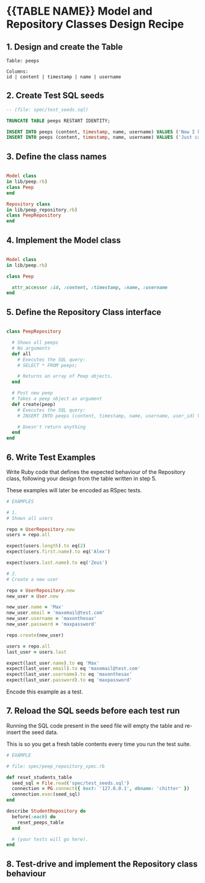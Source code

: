 # {{TABLE NAME}} Model and Repository Classes Design Recipe

## 1. Design and create the Table
```
Table: peeps

Columns:
id | content | timestamp | name | username
```

## 2. Create Test SQL seeds

```sql
-- (file: spec/test_seeds.sql)

TRUNCATE TABLE peeps RESTART IDENTITY;

INSERT INTO peeps (content, timestamp, name, username) VALUES ('Now I know how lobsters feel :-(', '2022-13-08 12:00:00', 'Alex', 'iloveanimals391');
INSERT INTO peeps (content, timestamp, name, username) VALUES ('Just call me the man with a fan!', '2022-13-08 13:00:00', 'Zeus', 'technoraver99');
```

## 3. Define the class names

```ruby

Model class
in lib/peep.rb)
class Peep
end

Repository class
in lib/peep_repository.rb)
class PeepRepository
end
```

## 4. Implement the Model class

```ruby

Model class
in lib/peep.rb)

class Peep

  attr_accessor :id, :content, :timestamp, :name, :username
end
```

## 5. Define the Repository Class interface

```ruby

class PeepRepository

  # Shows all peeps
  # No arguments
  def all
    # Executes the SQL query:
    # SELECT * FROM peeps;

    # Returns an array of Peep objects.
  end

  # Post new peep
  # Takes a peep object as argument
  def create(peep)
    # Executes the SQL query:
    # INSERT INTO peeps (content, timestamp, name, username, user_id) VALUES ($1, $2, $3, $4, $5);'

    # Doesn't return anything
  end
end
```

## 6. Write Test Examples

Write Ruby code that defines the expected behaviour of the Repository class, following your design from the table written in step 5.

These examples will later be encoded as RSpec tests.

```ruby
# EXAMPLES

# 1.
# Shows all users

repo = UserRepository.new
users = repo.all

expect(users.length).to eq(2)
expect(users.first.name).to eq('Alex')

expect(users.last.name).to eq('Zeus')

# 2.
# Create a new user

repo = UserRepository.new
new_user = User.new

new_user.name = 'Max'
new_user.email = 'maxemail@test.com'
new_user.username = 'maxonthesax'
new_user.password = 'maxpassword'

repo.create(new_user)

users = repo.all
last_user = users.last

expect(last_user.name).to eq 'Max'
expect(last_user.email).to eq 'maxemail@test.com'
expect(last_user.username).to eq 'maxonthesax'
expect(last_user.password).to eq 'maxpassword'
```

Encode this example as a test.

## 7. Reload the SQL seeds before each test run

Running the SQL code present in the seed file will empty the table and re-insert the seed data.

This is so you get a fresh table contents every time you run the test suite.

```ruby
# EXAMPLE

# file: spec/peep_repository_spec.rb

def reset_students_table
  seed_sql = File.read('spec/test_seeds.sql')
  connection = PG.connect({ host: '127.0.0.1', dbname: 'chitter' })
  connection.exec(seed_sql)
end

describe StudentRepository do
  before(:each) do 
    reset_peeps_table
  end

  # (your tests will go here).
end
```

## 8. Test-drive and implement the Repository class behaviour

